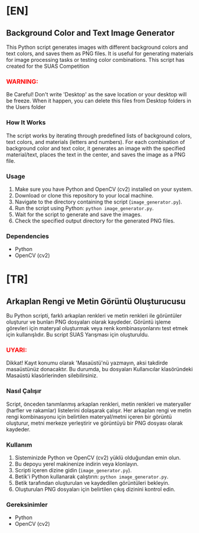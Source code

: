 <h1>[EN]</h1>
<h2>Background Color and Text Image Generator</h2>

<p>This Python script generates images with different background colors and text colors, and saves them as PNG files. It is useful for generating materials for image processing tasks or testing color combinations. This script has created for the SUAS Competition</p>

<h3><strong><font color="red">WARNING:</font></strong></h3>
<p>Be Careful! Don't write 'Desktop' as the save location or your desktop will be freeze. When it happen, you can delete this files from Desktop folders in the Users folder</p>

<h3>How It Works</h3>

<p>The script works by iterating through predefined lists of background colors, text colors, and materials (letters and numbers). For each combination of background color and text color, it generates an image with the specified material/text, places the text in the center, and saves the image as a PNG file.</p>

<h3>Usage</h3>

<ol>
    <li>Make sure you have Python and OpenCV (cv2) installed on your system.</li>
    <li>Download or clone this repository to your local machine.</li>
    <li>Navigate to the directory containing the script (<code>image_generator.py</code>).</li>
    <li>Run the script using Python: <code>python image_generator.py</code>.</li>
    <li>Wait for the script to generate and save the images.</li>
    <li>Check the specified output directory for the generated PNG files.</li>
</ol>

<h3>Dependencies</h3>

<ul>
    <li>Python</li>
    <li>OpenCV (cv2)</li>
</ul>

<h1>[TR]</h1>
<h2>Arkaplan Rengi ve Metin Görüntü Oluşturucusu</h2>

<p>Bu Python scripti, farklı arkaplan renkleri ve metin renkleri ile görüntüler oluşturur ve bunları PNG dosyaları olarak kaydeder. Görüntü işleme görevleri için materyal oluşturmak veya renk kombinasyonlarını test etmek için kullanışlıdır. Bu script SUAS Yarışması için oluşturuldu.</p>

<h3><strong><font color="red">UYARI:</font></strong></h3>
<p>Dikkat! Kayıt konumu olarak 'Masaüstü'nü yazmayın, aksi takdirde masaüstünüz donacaktır. Bu durumda, bu dosyaları Kullanıcılar klasöründeki Masaüstü klasörlerinden silebilirsiniz.</p>

<h3>Nasıl Çalışır</h3>

<p>Script, önceden tanımlanmış arkaplan renkleri, metin renkleri ve materyaller (harfler ve rakamlar) listelerini dolaşarak çalışır. Her arkaplan rengi ve metin rengi kombinasyonu için belirtilen materyal/metni içeren bir görüntü oluşturur, metni merkeze yerleştirir ve görüntüyü bir PNG dosyası olarak kaydeder.</p>

<h3>Kullanım</h3>

<ol>
    <li>Sisteminizde Python ve OpenCV (cv2) yüklü olduğundan emin olun.</li>
    <li>Bu depoyu yerel makinenize indirin veya klonlayın.</li>
    <li>Scripti içeren dizine gidin (<code>image_generator.py</code>).</li>
    <li>Betik'i Python kullanarak çalıştırın: <code>python image_generator.py</code>.</li>
    <li>Betik tarafından oluşturulan ve kaydedilen görüntüleri bekleyin.</li>
    <li>Oluşturulan PNG dosyaları için belirtilen çıkış dizinini kontrol edin.</li>
</ol>

<h3>Gereksinimler</h3>

<ul>
    <li>Python</li>
    <li>OpenCV (cv2)</li>
</ul>
